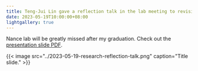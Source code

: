 ```yaml
---
title: Teng-Jui Lin gave a reflection talk in the lab meeting to revisit his 2.5 years of research journey at the Nance Lab.
date: 2023-05-19T10:00:00+08:00
lightgallery: true
---
```


Nance lab will be greatly missed after my graduation. Check out the [presentation slide PDF](../2023-05-19-research-reflection-talk.pdf).

{{< image src="../2023-05-19-research-reflection-talk.png" caption="Title slide." >}}

